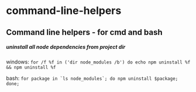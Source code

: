 # command-line-helpers
Command line helpers - for cmd and bash
----------------------



##### uninstall all node dependencies from project dir
windows: ```for /f %f in ('dir node_modules /b') do echo npm uninstall %f && npm uninstall %f```

bash: ```for package in `ls node_modules`; do npm uninstall $package; done;```
